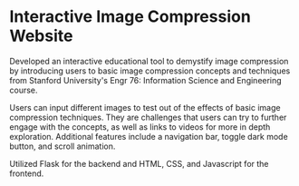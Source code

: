 # Interactive Image Compression Website

Developed an interactive educational tool to demystify image compression by introducing users to basic image compression concepts and techniques from Stanford University's Engr 76: Information Science and Engineering course.

Users can input different images to test out of the effects of basic image compression techniques. They are challenges that users can try to further engage with the concepts, as well as links to videos for more in depth exploration. Additional features include a navigation bar, toggle dark mode button, and scroll animation.

Utilized Flask for the backend and HTML, CSS, and Javascript for the frontend.

